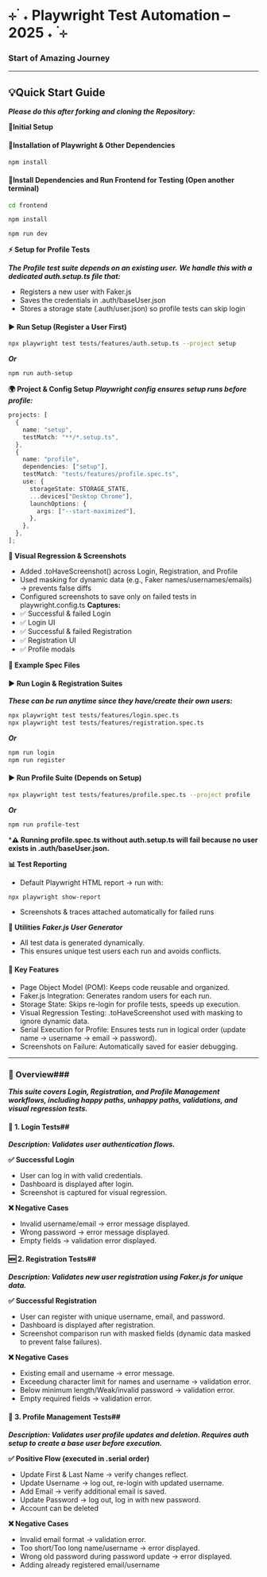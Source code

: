 
# ⊹ ࣪ ˖ Playwright Test Automation – 2025 ˖ ࣪ ⊹
### Start of Amazing Journey

---

## 💡Quick Start Guide
***Please do this after forking and cloning the Repository:***

**📜Initial Setup**
#### 📜Installation of Playwright & Other Dependencies

```bash
npm install
```

#### 📜Install Dependencies and Run Frontend for Testing (Open another terminal)

```bash
cd frontend

npm install

npm run dev
```

**⚡ Setup for Profile Tests**

***The Profile test suite depends on an existing user.***
***We handle this with a dedicated auth.setup.ts file that:***
- Registers a new user with Faker.js
- Saves the credentials in .auth/baseUser.json
- Stores a storage state (.auth/user.json) so profile tests can skip login

#### ▶ Run Setup (Register a User First)
```bash
npx playwright test tests/features/auth.setup.ts --project setup
```
***Or***
```bash
npm run auth-setup
```

**🌍 Project & Config Setup**
***Playwright config ensures setup runs before profile:***
```ts
projects: [
  {
    name: "setup",
    testMatch: "**/*.setup.ts",
  },
  {
    name: "profile",
    dependencies: ["setup"],
    testMatch: "tests/features/profile.spec.ts",
    use: {
      storageState: STORAGE_STATE,
      ...devices["Desktop Chrome"],
      launchOptions: {
        args: ["--start-maximized"],
      },
    },
  },
];
```

**📸 Visual Regression & Screenshots**
- Added .toHaveScreenshot() across Login, Registration, and Profile
- Used masking for dynamic data (e.g., Faker names/usernames/emails) → prevents false diffs
- Configured screenshots to save only on failed tests in playwright.config.ts
**Captures:**
 - ✅ Successful & failed Login
 - ✅ Login UI
 - ✅ Successful & failed Registration
 - ✅ Registration UI
 - ✅ Profile modals

**🧪 Example Spec Files**
#### ▶ Run Login & Registration Suites
***These can be run anytime since they have/create their own users:***
```bash
npx playwright test tests/features/login.spec.ts
npx playwright test tests/features/registration.spec.ts
```
***Or***
```bash
npm run login
npm run register
```

#### ▶ Run Profile Suite (Depends on Setup)
```bash
npx playwright test tests/features/profile.spec.ts --project profile
```
***Or***
```bash
npm run profile-test
```
***⚠️ Running profile.spec.ts without auth.setup.ts will fail because no user exists in .auth/baseUser.json.**

**📊 Test Reporting**
- Default Playwright HTML report → run with:
```bash
npx playwright show-report
```
- Screenshots & traces attached automatically for failed runs

**🔧 Utilities**
***Faker.js User Generator***
- All test data is generated dynamically.
- This ensures unique test users each run and avoids conflicts.

#### 🔑 Key Features
- Page Object Model (POM): Keeps code reusable and organized.
- Faker.js Integration: Generates random users for each run.
- Storage State: Skips re-login for profile tests, speeds up execution.
- Visual Regression Testing: .toHaveScreenshot used with masking to ignore dynamic data.
- Serial Execution for Profile: Ensures tests run in logical order (update name → username → email → password).
- Screenshots on Failure: Automatically saved for easier debugging.

---

### 📄 Overview###
***This suite covers Login, Registration, and Profile Management workflows, including happy paths, unhappy paths, validations, and visual regression tests.***

#### 🔐 1. Login Tests##
***Description: Validates user authentication flows.***

**✅ Successful Login**
- User can log in with valid credentials.
- Dashboard is displayed after login.
- Screenshot is captured for visual regression.

**❌ Negative Cases**
- Invalid username/email → error message displayed.
- Wrong password → error message displayed.
- Empty fields → validation error displayed.

#### 🆕 2. Registration Tests##
***Description: Validates new user registration using Faker.js for unique data.***

**✅ Successful Registration**
- User can register with unique username, email, and password.
- Dashboard is displayed after registration.
- Screenshot comparison run with masked fields (dynamic data masked to prevent false failures).

**❌ Negative Cases**
- Existing email and username → error message.
- Exceedung character limit for names and username → validation error.
- Below minimum length/Weak/invalid password → validation error.
- Empty required fields → validation error.

#### 👤 3. Profile Management Tests##
***Description: Validates user profile updates and deletion. Requires auth setup to create a base user before execution.***

**✅ Positive Flow (executed in .serial order)**
- Update First & Last Name → verify changes reflect.
- Update Username → log out, re-login with updated username.
- Add Email → verify additional email is saved.
- Update Password → log out, log in with new password.
- Account can be deleted

**❌ Negative Cases**
- Invalid email format → validation error.
- Too short/Too long name/username → error displayed.
- Wrong old password during password update → error displayed.
- Adding already registered email/username